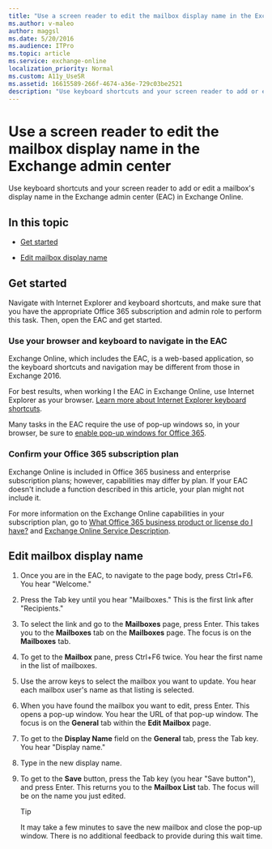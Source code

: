 ```yaml
---
title: "Use a screen reader to edit the mailbox display name in the Exchange admin center"
ms.author: v-maleo
author: maggsl
ms.date: 5/20/2016
ms.audience: ITPro
ms.topic: article
ms.service: exchange-online
localization_priority: Normal
ms.custom: A11y_UseSR
ms.assetid: 16615589-266f-4674-a36e-729c03be2521
description: "Use keyboard shortcuts and your screen reader to add or edit a mailbox's display name in the Exchange admin center (EAC) in Exchange Online."
---
```


# Use a screen reader to edit the mailbox display name in the Exchange admin center

Use keyboard shortcuts and your screen reader to add or edit a mailbox's display name in the Exchange admin center (EAC) in Exchange Online.
  
## In this topic

- [Get started](use-screen-reader-to-edit-mailbox-display-name-in-exchange-admin-center.md#BKMK_GetStarted)
    
- [Edit mailbox display name](use-screen-reader-to-edit-mailbox-display-name-in-exchange-admin-center.md#BKMK_EditMBoxDisplay)
    
## Get started
<a name="BKMK_GetStarted"> </a>

Navigate with Internet Explorer and keyboard shortcuts, and make sure that you have the appropriate Office 365 subscription and admin role to perform this task. Then, open the EAC and get started.
  
### Use your browser and keyboard to navigate in the EAC

Exchange Online, which includes the EAC, is a web-based application, so the keyboard shortcuts and navigation may be different from those in Exchange 2016. 
  
For best results, when working I the EAC in Exchange Online, use Internet Explorer as your browser. [Learn more about Internet Explorer keyboard shortcuts](http://technet.microsoft.com/library/http://go.microsoft.com/fwlink/?LinkID=786972.aspx).
  
Many tasks in the EAC require the use of pop-up windows so, in your browser, be sure to [enable pop-up windows for Office 365](http://technet.microsoft.com/library/http://go.microsoft.com/fwlink/?LinkId=798796.aspx).
  
### Confirm your Office 365 subscription plan

Exchange Online is included in Office 365 business and enterprise subscription plans; however, capabilities may differ by plan. If your EAC doesn't include a function described in this article, your plan might not include it. 
  
For more information on the Exchange Online capabilities in your subscription plan, go to [What Office 365 business product or license do I have?](http://technet.microsoft.com/library/http://go.microsoft.com/fwlink/?LinkID=797552.aspx) and [Exchange Online Service Description](http://technet.microsoft.com/library/http://go.microsoft.com/fwlink/?LinkID=797553.aspx).
  
## Edit mailbox display name
<a name="BKMK_EditMBoxDisplay"> </a>

1. Once you are in the EAC, to navigate to the page body, press Ctrl+F6. You hear "Welcome."
    
2. Press the Tab key until you hear "Mailboxes." This is the first link after "Recipients."
    
3. To select the link and go to the **Mailboxes** page, press Enter. This takes you to the **Mailboxes** tab on the **Mailboxes** page. The focus is on the **Mailboxes** tab. 
    
4. To get to the **Mailbox** pane, press Ctrl+F6 twice. You hear the first name in the list of mailboxes. 
    
5. Use the arrow keys to select the mailbox you want to update. You hear each mailbox user's name as that listing is selected.
    
6. When you have found the mailbox you want to edit, press Enter. This opens a pop-up window. You hear the URL of that pop-up window. The focus is on the **General** tab within the **Edit Mailbox** page. 
    
7. To get to the **Display Name** field on the **General** tab, press the Tab key. You hear "Display name." 
    
8. Type in the new display name.
    
9. To get to the **Save** button, press the Tab key (you hear "Save button"), and press Enter. This returns you to the **Mailbox List** tab. The focus will be on the name you just edited. 
    
    > [!TIP]
    > It may take a few minutes to save the new mailbox and close the pop-up window. There is no additional feedback to provide during this wait time. 
  

